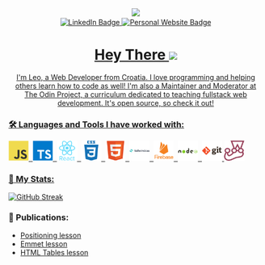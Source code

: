 <div id="header" align="center">
  <img src="https://media.giphy.com/media/R03zWv5p1oNSQd91EP/giphy.gif" width="400"/>
  <div id="badges">
  <a href="https://www.linkedin.com/in/leo-kirasi%C4%87-35bb0220b/">
    <img src="https://img.shields.io/badge/LinkedIn-blue?style=for-the-badge&logo=linkedin&logoColor=white" alt="LinkedIn Badge"/>
  </a>
  <a href="https://leokirasic.com">
    <img src="https://img.shields.io/badge/Website-leokirasic.com-blue?style=for-the-badge&logo=appveyor" alt="Personal Website Badge"/>
</div>
  <h1>
  Hey There
  <img src="https://media.giphy.com/media/hvRJCLFzcasrR4ia7z/giphy.gif" width="30px"/>
</h1>
 I'm Leo, a Web Developer from Croatia. I love programming and helping others learn how to code as well! I'm also a Maintainer and Moderator at The Odin Project, a curriculum dedicated to teaching fullstack web development. It's open source, so check it out!
</div>
  
### :hammer_and_wrench: Languages and Tools I have worked with:
  <div>
      <img src="https://github.com/devicons/devicon/blob/master/icons/javascript/javascript-original.svg" title="JavaScript" alt="JavaScript" width="40" height="40"/>&nbsp;
  <img src="https://github.com/devicons/devicon/blob/master/icons/typescript/typescript-original.svg" title="Typescript" alt="Typescript" width="40" height="40"/>&nbsp;
  <img src="https://github.com/devicons/devicon/blob/master/icons/react/react-original-wordmark.svg" title="React" alt="React" width="40" height="40"/>&nbsp;
  <img src="https://github.com/devicons/devicon/blob/master/icons/css3/css3-plain-wordmark.svg"  title="CSS3" alt="CSS" width="40" height="40"/>&nbsp;
  <img src="https://github.com/devicons/devicon/blob/master/icons/html5/html5-original.svg" title="HTML5" alt="HTML" width="40" height="40"/>&nbsp;
  <img src="https://github.com/devicons/devicon/blob/master/icons/tailwindcss/tailwindcss-original-wordmark.svg"  title="TailwindCSS" alt="TailwindCSS" width="40" height="40"/>&nbsp;
  <img src="https://github.com/devicons/devicon/blob/master/icons/firebase/firebase-plain-wordmark.svg" title="Firebase" alt="Firebase" width="40" height="40"/>&nbsp;
  <img src="https://github.com/devicons/devicon/blob/master/icons/nodejs/nodejs-original-wordmark.svg" title="NodeJS" alt="NodeJS" width="40" height="40"/>&nbsp;
  <img src="https://github.com/devicons/devicon/blob/master/icons/git/git-original-wordmark.svg" title="Git" **alt="Git" width="40" height="40"/>
  <img src="https://github.com/devicons/devicon/blob/master/icons/jest/jest-plain.svg" title="Jest" **alt="Jest" width="40" height="40"/>
</div>
 
  <div>
    
   ### :rocket: My Stats:
 [![GitHub Streak](http://github-readme-streak-stats.herokuapp.com?user=leokirasic&theme=tokyonight&date_format=M%20j%5B%2C%20Y%5D)](https://git.io/streak-stats)
  </div>
  
 ### :book: Publications:
  - [Positioning lesson](https://www.theodinproject.com/lessons/node-path-intermediate-html-and-css-positioning)
  - [Emmet lesson](https://www.theodinproject.com/lessons/node-path-intermediate-html-and-css-emmet)
  - [HTML Tables lesson](https://www.theodinproject.com/lessons/node-path-intermediate-html-and-css-tables)
